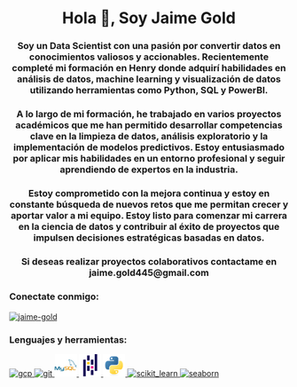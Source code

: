 <h1 align="center">Hola 👋, Soy Jaime Gold</h1>
<h3 align="center">Soy un Data Scientist con una pasión por convertir datos en conocimientos valiosos y accionables. Recientemente completé mi formación en Henry donde adquirí habilidades en análisis de datos, machine learning y visualización de datos utilizando herramientas como Python, SQL y PowerBI.</h3>

<h3 align="center">A lo largo de mi formación, he trabajado en varios proyectos académicos que me han permitido desarrollar competencias clave en la limpieza de datos, análisis exploratorio y la implementación de modelos predictivos. Estoy entusiasmado por aplicar mis habilidades en un entorno profesional y seguir aprendiendo de expertos en la industria.</h3>

<h3 align="center">Estoy comprometido con la mejora continua y estoy en constante búsqueda de nuevos retos que me permitan crecer y aportar valor a mi equipo. Estoy listo para comenzar mi carrera en la ciencia de datos y contribuir al éxito de proyectos que impulsen decisiones estratégicas basadas en datos.</h3>

<h3 align="center">Si deseas realizar proyectos colaborativos contactame en jaime.gold445@gmail.com</h3>

<h3 align="left">Conectate conmigo:</h3>
<p align="left">
<a href="https://linkedin.com/in/jaime-gold" target="blank"><img align="center" src="https://raw.githubusercontent.com/rahuldkjain/github-profile-readme-generator/master/src/images/icons/Social/linked-in-alt.svg" alt="jaime-gold" height="30" width="40" /></a>
</p>

<h3 align="left">Lenguajes y herramientas:</h3>
<p align="left"> <a href="https://cloud.google.com" target="_blank" rel="noreferrer"> <img src="https://www.vectorlogo.zone/logos/google_cloud/google_cloud-icon.svg" alt="gcp" width="40" height="40"/> </a> <a href="https://git-scm.com/" target="_blank" rel="noreferrer"> <img src="https://www.vectorlogo.zone/logos/git-scm/git-scm-icon.svg" alt="git" width="40" height="40"/> </a> <a href="https://www.mysql.com/" target="_blank" rel="noreferrer"> <img src="https://raw.githubusercontent.com/devicons/devicon/master/icons/mysql/mysql-original-wordmark.svg" alt="mysql" width="40" height="40"/> </a> <a href="https://pandas.pydata.org/" target="_blank" rel="noreferrer"> <img src="https://raw.githubusercontent.com/devicons/devicon/2ae2a900d2f041da66e950e4d48052658d850630/icons/pandas/pandas-original.svg" alt="pandas" width="40" height="40"/> </a> <a href="https://www.python.org" target="_blank" rel="noreferrer"> <img src="https://raw.githubusercontent.com/devicons/devicon/master/icons/python/python-original.svg" alt="python" width="40" height="40"/> </a> <a href="https://scikit-learn.org/" target="_blank" rel="noreferrer"> <img src="https://upload.wikimedia.org/wikipedia/commons/0/05/Scikit_learn_logo_small.svg" alt="scikit_learn" width="40" height="40"/> </a> <a href="https://seaborn.pydata.org/" target="_blank" rel="noreferrer"> <img src="https://seaborn.pydata.org/_images/logo-mark-lightbg.svg" alt="seaborn" width="40" height="40"/> </a> </p>
